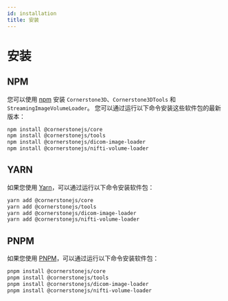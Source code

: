 ```yaml
---
id: installation
title: 安装
---
```


# 安装

## NPM

您可以使用 [npm](https://www.npmjs.com/) 安装 `Cornerstone3D`、`Cornerstone3DTools` 和 `StreamingImageVolumeLoader`。
您可以通过运行以下命令安装这些软件包的最新版本：

```bash
npm install @cornerstonejs/core
npm install @cornerstonejs/tools
npm install @cornerstonejs/dicom-image-loader
npm install @cornerstonejs/nifti-volume-loader
```

## YARN

如果您使用 [Yarn](https://yarnpkg.com/)，可以通过运行以下命令安装软件包：

```bash
yarn add @cornerstonejs/core
yarn add @cornerstonejs/tools
yarn add @cornerstonejs/dicom-image-loader
yarn add @cornerstonejs/nifti-volume-loader
```

## PNPM

如果您使用 [PNPM](https://pnpm.io)，可以通过运行以下命令安装软件包：

```bash
pnpm install @cornerstonejs/core
pnpm install @cornerstonejs/tools
pnpm install @cornerstonejs/dicom-image-loader
pnpm install @cornerstonejs/nifti-volume-loader
```